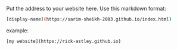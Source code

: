 Put the address to your website here. Use this markdown format:

```bash
[display-name](https://sarim-sheikh-2003.github.io/index.html)
```

example:
```bash
[my website](https://rick-astley.github.io)
```